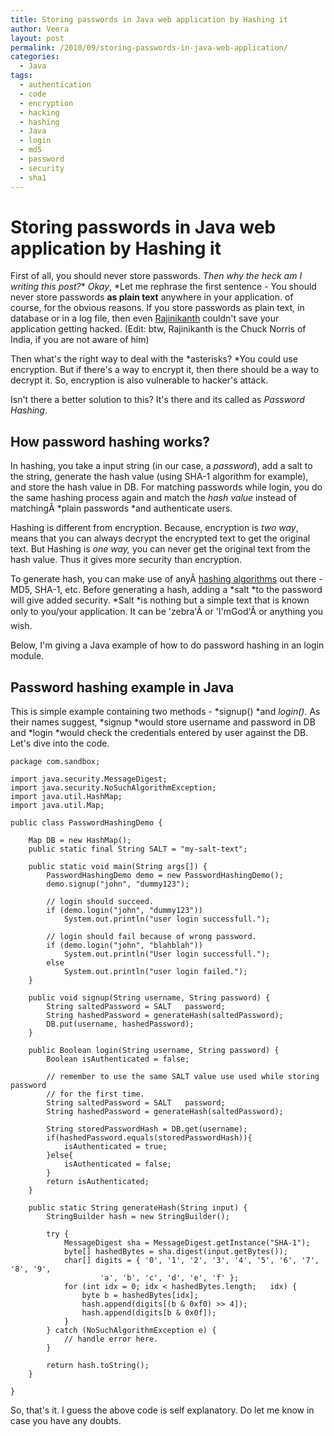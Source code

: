 ```yaml
---
title: Storing passwords in Java web application by Hashing it
author: Veera
layout: post
permalink: /2010/09/storing-passwords-in-java-web-application/
categories:
  - Java
tags:
  - authentication
  - code
  - encryption
  - hacking
  - hashing
  - Java
  - login
  - md5
  - password
  - security
  - sha1
---
```

# Storing passwords in Java web application by Hashing it

First of all, you should never store passwords. *Then why the heck am I writing this post?** *Okay*, *Let me rephrase the first sentence - You should never store passwords **as plain text** anywhere in your application. of course, for the obvious reasons. If you store passwords as plain text, in database or in a log file, then even [Rajinikanth][1] couldn't save your application getting hacked. (Edit: btw, Rajinikanth is the Chuck Norris of India, if you are not aware of him)

 [1]: http://en.wikipedia.org/wiki/Rajinikanth

Then what's the right way to deal with the *asterisks? *You could use encryption. But if there's a way to encrypt it, then there should be a way to decrypt it. So, encryption is also vulnerable to hacker's attack.

Isn't there a better solution to this? It's there and its called as *Password Hashing*.

## How password hashing works?

In hashing, you take a input string (in our case, a *password*), add a salt to the string, generate the hash value (using SHA-1 algorithm for example), and store the hash value in DB. For matching passwords while login, you do the same hashing process again and match the *hash value* instead of matchingÂ *plain passwords *and authenticate users.

Hashing is different from encryption. Because, encryption is *two way*, means that you can always decrypt the encrypted text to get the original text. But Hashing is *one way,* you can never get the original text from the hash value. Thus it gives more security than encryption.

To generate hash, you can make use of anyÂ [hashing algorithms][2] out there - MD5, SHA-1, etc. Before generating a hash, adding a *salt *to the password will give added security. *Salt *is nothing but a simple text that is known only to you/your application. It can be 'zebra'Â or 'I'mGod'Â or anything you wish.

 [2]: http://en.wikipedia.org/wiki/Cryptographic_hash_function#Cryptographic_hash_algorithms "Hashing algorithms"

Below, I'm giving a Java example of how to do password hashing in an login module.

## Password hashing example in Java

This is simple example containing two methods - *signup() *and *login()*. As their names suggest, *signup *would store username and password in DB and *login *would check the credentials entered by user against the DB. Let's dive into the code.

    package com.sandbox;
    
    import java.security.MessageDigest;
    import java.security.NoSuchAlgorithmException;
    import java.util.HashMap;
    import java.util.Map;
    
    public class PasswordHashingDemo {
    
    	Map DB = new HashMap();
    	public static final String SALT = "my-salt-text";
    
    	public static void main(String args[]) {
    		PasswordHashingDemo demo = new PasswordHashingDemo();
    		demo.signup("john", "dummy123");
    
    		// login should succeed.
    		if (demo.login("john", "dummy123"))
    			System.out.println("user login successfull.");
    
    		// login should fail because of wrong password.
    		if (demo.login("john", "blahblah"))
    			System.out.println("User login successfull.");
    		else
    			System.out.println("user login failed.");
    	}
    
    	public void signup(String username, String password) {
    		String saltedPassword = SALT   password;
    		String hashedPassword = generateHash(saltedPassword);
    		DB.put(username, hashedPassword);
    	}
    
    	public Boolean login(String username, String password) {
    		Boolean isAuthenticated = false;
    
    		// remember to use the same SALT value use used while storing password
    		// for the first time.
    		String saltedPassword = SALT   password;
    		String hashedPassword = generateHash(saltedPassword);
    
    		String storedPasswordHash = DB.get(username);
    		if(hashedPassword.equals(storedPasswordHash)){
    			isAuthenticated = true;
    		}else{
    			isAuthenticated = false;
    		}
    		return isAuthenticated;
    	}
    
    	public static String generateHash(String input) {
    		StringBuilder hash = new StringBuilder();
    
    		try {
    			MessageDigest sha = MessageDigest.getInstance("SHA-1");
    			byte[] hashedBytes = sha.digest(input.getBytes());
    			char[] digits = { '0', '1', '2', '3', '4', '5', '6', '7', '8', '9',
    					'a', 'b', 'c', 'd', 'e', 'f' };
    			for (int idx = 0; idx < hashedBytes.length;   idx) {
    				byte b = hashedBytes[idx];
    				hash.append(digits[(b & 0xf0) >> 4]);
    				hash.append(digits[b & 0x0f]);
    			}
    		} catch (NoSuchAlgorithmException e) {
    			// handle error here.
    		}
    
    		return hash.toString();
    	}
    
    }

So, that's it. I guess the above code is self explanatory. Do let me know in case you have any doubts.